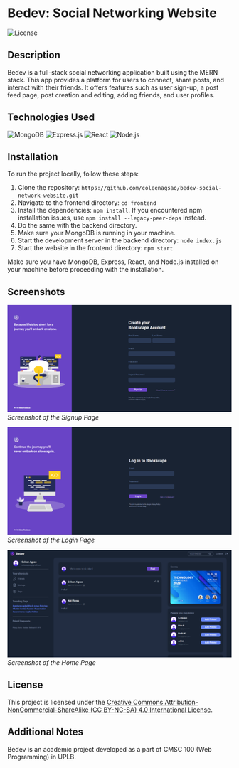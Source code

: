 # Bedev: Social Networking Website

![License](https://i.creativecommons.org/l/by-nc-sa/4.0/88x31.png)

## Description
Bedev is a full-stack social networking application built using the MERN stack. This app provides a platform for users to connect, share posts, and interact with their friends. It offers features such as user sign-up, a post feed page, post creation and editing, adding friends, and user profiles.

## Technologies Used
![MongoDB](https://img.shields.io/badge/MongoDB-4EA94B?style=for-the-badge&logo=mongodb&logoColor=white)
![Express.js](https://img.shields.io/badge/Express.js-20232A?style=for-the-badge&logo=express&logoColor=white)
![React](https://img.shields.io/badge/React-61DAFB?style=for-the-badge&logo=react&logoColor=black)
![Node.js](https://img.shields.io/badge/Node.js-339933?style=for-the-badge&logo=node.js&logoColor=white)

## Installation
To run the project locally, follow these steps:

1. Clone the repository: `https://github.com/coleenagsao/bedev-social-network-website.git`
2. Navigate to the frontend directory: `cd frontend`
3. Install the dependencies: `npm install`. If you encountered npm installation issues, use `npm install --legacy-peer-deps` instead.
4. Do the same with the backend directory.
4. Make sure your MongoDB is running in your machine.
5. Start the development server in the backend directory: `node index.js`
6. Start the website in the frontend directory: `npm start`

Make sure you have MongoDB, Express, React, and Node.js installed on your machine before proceeding with the installation.

## Screenshots
![Signup Page](frontend/src/pages/img/screenshots/signup.png)
*Screenshot of the Signup Page*

![Login Page](frontend/src/pages/img/screenshots/login.png)
*Screenshot of the Login Page*

![Home Page](frontend/src/pages/img/screenshots/home.png)
*Screenshot of the Home Page*

## License
This project is licensed under the [Creative Commons Attribution-NonCommercial-ShareAlike (CC BY-NC-SA) 4.0 International License](https://creativecommons.org/licenses/by-nc-sa/4.0/).

## Additional Notes
Bedev is an academic project developed as a part of CMSC 100 (Web Programming) in UPLB. 